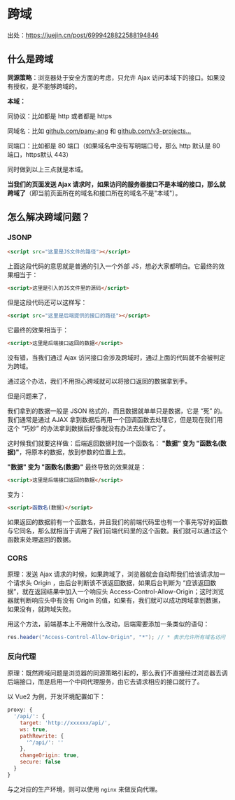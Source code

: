 # 跨域

出处：https://juejin.cn/post/6999428822588194846

## 什么是跨域

**同源策略**：浏览器处于安全方面的考虑，只允许 Ajax 访问本域下的接口。如果没有授权，是不能够跨域的。

**本域：**

同协议：比如都是 http 或者都是 https

同域名：比如 [github.com/pany-ang](https://link.juejin.cn?target=github.com%2Fpany-ang) 和 [github.com/v3-projects…](https://link.juejin.cn?target=github.com%2Fv3-projects%2Fv3-admin)

同端口：比如都是 80 端口（如果域名中没有写明端口号，那么 http 默认是 80 端口，https默认 443）

同时做到以上三点就是本域。

**当我们的页面发送 Ajax 请求时，如果访问的服务器接口不是本域的接口，那么就跨域了**（即当前页面所在的域名和接口所在的域名不是"本域"）。

## 怎么解决跨域问题？

### JSONP

```html
<script src="这里是JS文件的路径"></script>
```

上面这段代码的意思就是普通的引入一个外部 JS，想必大家都明白。它最终的效果相当于：

```html
<script>这里是引入的JS文件里的源码</script>
```

但是这段代码还可以这样写：

```html
<script src="这里是后端提供的接口的路径"></script>
```

它最终的效果相当于：

```html
<script>这里是后端接口返回的数据</script>
```

没有错，当我们通过 Ajax 访问接口会涉及跨域时，通过上面的代码就不会被判定为跨域。

通过这个办法，我们不用担心跨域就可以将接口返回的数据拿到手。

但是问题来了，

我们拿到的数据一般是 JSON 格式的，而且数据就单单只是数据，它是 “死” 的。我们通常是通过 AJAX 拿到数据后再用一个回调函数去处理它，但是现在我们用这个 “巧妙” 的办法拿到数据后好像就没有办法去处理它了。

这时候我们就要这样做：后端返回数据时加一个函数名： **"数据" 变为 "函数名(数据)"**，将原本的数据，放到参数的位置上去。

**"数据" 变为 "函数名(数据)"**  最终导致的效果就是：

```html
<script>这里是后端接口返回的数据</script>
```

变为：

```html
<script>函数名(数据)</script>
```

如果返回的数据前有一个函数名，并且我们的前端代码里也有一个事先写好的函数与它同名，那么就相当于调用了我们前端代码里的这个函数。我们就可以通过这个函数来处理返回的数据。

### CORS

原理：发送 Ajax 请求的时候，如果跨域了，浏览器就会自动帮我们给该请求加一个请求头 Origin ，由后台判断该不该返回数据，如果后台判断为 “应该返回数据”，就在返回结果中加入一个响应头 Access-Control-Allow-Origin；这时浏览器就判断响应头中有没有 Origin 的值，如果有，我们就可以成功跨域拿到数据，如果没有，就跨域失败。

用这个方法，前端基本上不用做什么改动，后端需要添加一条类似的语句：

```java
res.header("Access-Control-Allow-Origin", "*"); // * 表示允许所有域名访问
```

### 反向代理

原理：既然跨域问题是浏览器的同源策略引起的，那么我们不直接经过浏览器去调后端接口，而是启用一个中间代理服务，由它去请求相应的接口就行了。

以 Vue2 为例，开发环境配置如下：

```js
proxy: {
  '/api/': {
    target: 'http://xxxxxx/api/',
    ws: true,
    pathRewrite: {
      '^/api/': ''
    },
    changeOrigin: true,
    secure: false
  }
}
```

与之对应的生产环境，则可以使用 `nginx` 来做反向代理。




